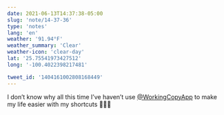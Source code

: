 ```yaml
---
date: 2021-06-13T14:37:38-05:00
slug: 'note/14-37-36'
type: 'notes'
lang: 'en'
weather: '91.94°F'
weather_summary: 'Clear'
weather-icon: 'clear-day'
lat: '25.75541973427512'
long: '-100.4022398217481'

tweet_id: '1404161002808168449'
---
```

I don’t know why all this time I’ve haven’t use [@WorkingCopyApp](https://twitter.com/@WorkingCopyApp) to make my life easier with my shortcuts 🤦🏻‍♂️